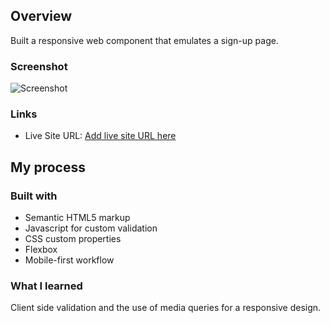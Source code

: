 
## Overview
Built a responsive web component that emulates a sign-up page. 


### Screenshot

![Screenshot](/images/screenshot.jpg)


### Links

- Live Site URL: [Add live site URL here](https://your-live-site-url.com)

## My process

### Built with

- Semantic HTML5 markup
- Javascript for custom validation
- CSS custom properties
- Flexbox
- Mobile-first workflow

### What I learned

Client side validation and the use of media queries for a responsive design. 

